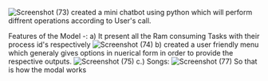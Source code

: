 ![Screenshot (73)](https://user-images.githubusercontent.com/52999830/118030629-2fdc8180-b383-11eb-8259-7cf55c489a9d.png)
created a mini chatbot using python  which  will perform diffrent operations according to User's call.

Features of the Model -:
    a) It present all the Ram consuming Tasks with their process id's respectively 
     ![Screenshot (74)](https://user-images.githubusercontent.com/52999830/118031238-f5bfaf80-b383-11eb-92c8-b8f47ebae681.png)
    b) created a user friendly menu which generaly gives options in nuerical form in order to provide the respective outputs.
     ![Screenshot (75)](https://user-images.githubusercontent.com/52999830/118031498-3b7c7800-b384-11eb-899d-9a24d4d52835.png)
    c.) Songs: 
    ![Screenshot (77)](https://user-images.githubusercontent.com/52999830/118032269-1a685700-b385-11eb-93d9-fe40c0ca4fa1.png)
    So that is how the modal works
